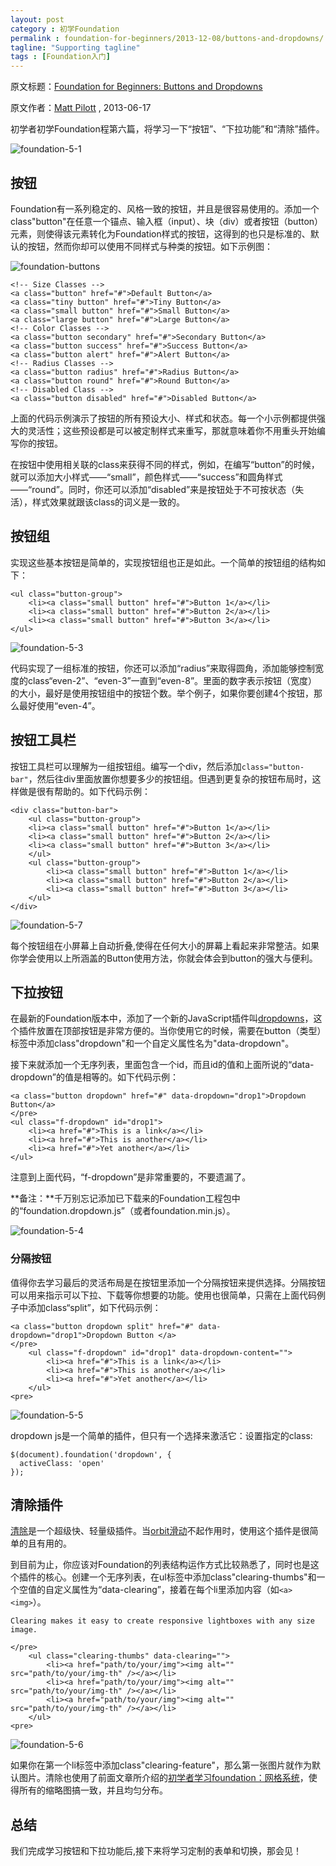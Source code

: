 ```yaml
---
layout: post
category : 初学Foundation
permalink : foundation-for-beginners/2013-12-08/buttons-and-dropdowns/
tagline: "Supporting tagline"
tags : [Foundation入门]
---
```


原文标题：[Foundation for Beginners: Buttons and Dropdowns](http://webdesign.tutsplus.com/tutorials/htmlcss-tutorials/foundation-for-beginners-buttons-and-dropdowns/)

原文作者：[Matt Pilott](http://webdesign.tutsplus.com/author/matt-pilott/) , 2013-06-17

初学者初学Foundation程第六篇，将学习一下“按钮”、“下拉功能”和“清除”插件。

![foundation-5-1](http://pigerla.com/assets/images/20131202/foundation-5-1.jpg) 

<!--break-->

## 按钮 ##

Foundation有一系列稳定的、风格一致的按钮，并且是很容易使用的。添加一个class"button"在任意一个锚点、输入框（input）、块（div）或者按钮（button）元素，则使得该元素转化为Foundation样式的按钮，这得到的也只是标准的、默认的按钮，然而你却可以使用不同样式与种类的按钮。如下示例图：

![foundation-buttons](http://pigerla.com/assets/images/20131202/foundation-buttons.png) 
    
    <!-- Size Classes -->
    <a class="button" href="#">Default Button</a>
    <a class="tiny button" href="#">Tiny Button</a>
    <a class="small button" href="#">Small Button</a>
    <a class="large button" href="#">Large Button</a>
    <!-- Color Classes -->
    <a class="button secondary" href="#">Secondary Button</a>
    <a class="button success" href="#">Success Button</a>
    <a class="button alert" href="#">Alert Button</a>
    <!-- Radius Classes -->
    <a class="button radius" href="#">Radius Button</a>
    <a class="button round" href="#">Round Button</a>
    <!-- Disabled Class -->
    <a class="button disabled" href="#">Disabled Button</a>

上面的代码示例演示了按钮的所有预设大小、样式和状态。每一个小示例都提供强大的灵活性；这些预设都是可以被定制样式来重写，那就意味着你不用重头开始编写你的按钮。

在按钮中使用相关联的class来获得不同的样式，例如，在编写“button”的时候，就可以添加大小样式——“small”，颜色样式——“success”和圆角样式——“round”。同时，你还可以添加“disabled”来是按钮处于不可按状态（失活），样式效果就跟该class的词义是一致的。

## 按钮组 ##

实现这些基本按钮是简单的，实现按钮组也正是如此。一个简单的按钮组的结构如下：

    <ul class="button-group">
	    <li><a class="small button" href="#">Button 1</a></li>
	    <li><a class="small button" href="#">Button 2</a></li>
	    <li><a class="small button" href="#">Button 3</a></li>
    </ul>

![foundation-5-3](http://pigerla.com/assets/images/20131202/foundation-5-3.jpg )

代码实现了一组标准的按钮，你还可以添加“radius”来取得圆角，添加能够控制宽度的class“even-2”、“even-3”一直到“even-8”。里面的数字表示按钮（宽度）的大小，最好是使用按钮组中的按钮个数。举个例子，如果你要创建4个按钮，那么最好使用“even-4”。

## 按钮工具栏 ##

按钮工具栏可以理解为一组按钮组。编写一个div，然后添加`class="button-bar"`，然后往div里面放置你想要多少的按钮组。但遇到更复杂的按钮布局时，这样做是很有帮助的。如下代码示例：
    
    <div class="button-bar">
    	<ul class="button-group">
    	<li><a class="small button" href="#">Button 1</a></li>
    	<li><a class="small button" href="#">Button 2</a></li>
    	<li><a class="small button" href="#">Button 3</a></li>
    	</ul>
    	<ul class="button-group">
    		<li><a class="small button" href="#">Button 1</a></li>
    		<li><a class="small button" href="#">Button 2</a></li>
    		<li><a class="small button" href="#">Button 3</a></li>
    	</ul>
    </div>

![foundation-5-7](http://pigerla.com/assets/images/20131202/foundation-5-7.jpg)

每个按钮组在小屏幕上自动折叠,使得在任何大小的屏幕上看起来非常整洁。如果你学会使用以上所涵盖的Button使用方法，你就会体会到button的强大与便利。

## 下拉按钮 ##

在最新的Foundation版本中，添加了一个新的JavaScript插件叫[dropdowns](http://foundation.zurb.com/docs/components/dropdown.html)，这个插件放置在顶部按钮是非常方便的。当你使用它的时候，需要在button（类型）标签中添加class"dropdown"和一个自定义属性名为"data-dropdown"。

接下来就添加一个无序列表，里面包含一个id，而且id的值和上面所说的“data-dropdown”的值是相等的。如下代码示例：

    <a class="button dropdown" href="#" data-dropdown="drop1">Dropdown Button</a>
    </pre>
    <ul class="f-dropdown" id="drop1">
	    <li><a href="#">This is a link</a></li>
	    <li><a href="#">This is another</a></li>
	    <li><a href="#">Yet another</a></li>
    </ul>

注意到上面代码，“f-dropdown”是非常重要的，不要遗漏了。

**备注：**千万别忘记添加已下载来的Foundation工程包中的“foundation.dropdown.js”（或者foundation.min.js）。

![foundation-5-4](http://pigerla.com/assets/images/20131202/foundation-5-4.jpg )

### 分隔按钮 ###

值得你去学习最后的灵活布局是在按钮里添加一个分隔按钮来提供选择。分隔按钮可以用来指示可以下拉、下载等你想要的功能。使用也很简单，只需在上面代码例子中添加class“split”，如下代码示例：

    <a class="button dropdown split" href="#" data-dropdown="drop1">Dropdown Button </a>
    </pre>
	    <ul class="f-dropdown" id="drop1" data-dropdown-content="">
		    <li><a href="#">This is a link</a></li>
		    <li><a href="#">This is another</a></li>
		    <li><a href="#">Yet another</a></li>
	    </ul>
    <pre>

![foundation-5-5](http://pigerla.com/assets/images/20131202/foundation-5-5.jpg )

dropdown js是一个简单的插件，但只有一个选择来激活它：设置指定的class:

    $(document).foundation('dropdown', {
      activeClass: 'open'
    });

## 清除插件 ##

[清除](http://foundation.zurb.com/docs/components/clearing.html)是一个超级快、轻量级插件。当[orbit滑动](http://hub.tutsplus.com/tutorials/foundation-for-beginners-the-grid-system--webdesign-12438)不起作用时，使用这个插件是很简单的且有用的。

到目前为止，你应该对Foundation的列表结构运作方式比较熟悉了，同时也是这个插件的核心。创建一个无序列表，在ul标签中添加class"clearing-thumbs"和一个空值的自定义属性为“data-clearing”，接着在每个li里添加内容（如`<a><img>`）。
   
    Clearing makes it easy to create responsive lightboxes with any size image.

    </pre>
	    <ul class="clearing-thumbs" data-clearing="">
		    <li><a href="path/to/your/img"><img alt="" src="path/to/your/img-th" /></a></li>
		    <li><a href="path/to/your/img"><img alt="" src="path/to/your/img-th" /></a></li>
		    <li><a href="path/to/your/img"><img alt="" src="path/to/your/img-th" /></a></li>
	    </ul>
    <pre>

![foundation-5-6](http://pigerla.com/assets/images/20131202/foundation-5-6.jpg )   

如果你在第一个li标签中添加class"clearing-feature"，那么第一张图片就作为默认图片。清除也使用了前面文章所介绍的[初学者学习foundation：网格系统](http://pigerla.com/%E5%88%9D%E5%AD%A6%E8%80%85%E5%AD%A6%E4%B9%A0foundation/2013/11/06/[%E8%AF%91]%E5%88%9D%E5%AD%A6%E8%80%85%E5%AD%A6%E4%B9%A0Foundation%EF%BC%9A%E7%BD%91%E6%A0%BC%E7%B3%BB%E7%BB%9F/)，使得所有的缩略图搞一致，并且均匀分布。

## 总结 ##

我们完成学习按钮和下拉功能后,接下来将学习定制的表单和切换，那会见！






 
